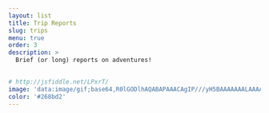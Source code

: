 ```yaml
---
layout: list
title: Trip Reports
slug: trips
menu: true
order: 3
description: > 
  Brief (or long) reports on adventures!
  

# http://jsfiddle.net/LPxrT/
image: 'data:image/gif;base64,R0lGODlhAQABAPAAACAgIP///yH5BAAAAAAALAAAAAABAAEAAAICRAEAOw=='
color: '#268bd2'
---
```

